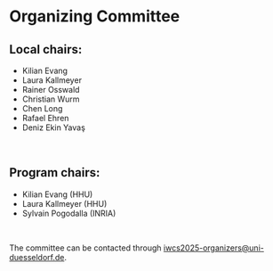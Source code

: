 Organizing Committee
====

Local chairs: 
----
* Kilian Evang
* Laura Kallmeyer
* Rainer Osswald
* Christian Wurm
* Chen Long
* Rafael Ehren
* Deniz Ekin Yavaş

<br>


Program chairs: 
----
* Kilian Evang (HHU)
* Laura Kallmeyer (HHU)
* Sylvain Pogodalla (INRIA)


<br>


The committee can be contacted through iwcs2025-organizers@uni-duesseldorf.de.
